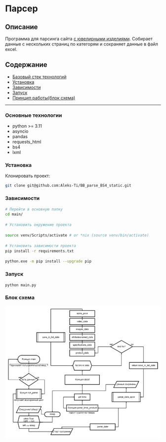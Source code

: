 # Парсер

## Описание

Программа для парсинга сайта [с ювелирными изделиями](https://qgold.com/home).
Собирает данные с нескольких страниц по категорям и сохраняет данные в файл excel.

## Содержание

- [Базовый стек технологий](#основные-технологии)
- [Установка](#установка)
- [Зависимости](#зависимости)
- [Запуск](#запуск)
- [Принцип работы(блок схема)](#блок-схема)

***

### Основные технологии

- python >= 3.11
- asyncio
- pandas
- requests_html
- bs4
- lxml

### Установка

Клонировать проект:

```bash
git clone git@github.com:Aleks-Ti/BB_parse_BS4_static.git
```

### Зависимости

```bash
# Перейти в основную папку
cd main/

# Установить окружение проекта

source venv/Scripts/activate # or *nix (source venv/bin/activate)

# Установить зависимости проекта
pip install -r requirements.txt

python.exe -m pip install --upgrade pip
```

### Запуск

```bash
python main.py
```

### Блок схема

![Блок схема](images/diagram.png)
